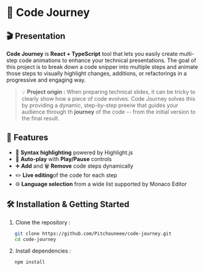 # 🚀 Code Journey

## 🎬 Presentation

**Code Journey** is **React + TypeScript** tool that lets you easily create multi-step code animations to enhance your technical presentations. The goal of this project is to break down a code snipper into multiple steps and animate those steps to visually highlight changes, additions, or refactorings in a progressive and engaging way.

> 💡 **Project origin :**
> When preparing technical slides, it can be tricky to clearly show how a piece of code evolves. Code Journey solves this by providing a dynamic, step-by-step preeiw that guides your audience through th **journey** of the code -- from the initial version to the final result.

## 🌟 Features

* 🎨 **Syntax highlighting** powered by Highlight.js
* 🔄 **Auto-play** with **Play/Pause** controls
* ➕ **Add** and 🗑️ **Remove** code steps dynamically
* ✏️ **Live editing**of the code for each step
* 🌐 **Language selection** from a wide list supported by Monaco Editor

## 🛠️ Installation & Getting Started

1. Clone the repository :
  
```bash
   git clone https://github.com/Pitchouneee/code-journey.git
   cd code-journey
   ```

2. Install dependencies : 

```bash
   npm install
   ```

3. Start the development server :

```bash
   npm run dev
   ```

4. Open your browser at `http://localhost:5173` 🌐

## 🚀 How to use

* ▶️ **Play / Pause :** Start or pause the step-by-step animation
* ➕ **Add Step :** Create a new step with default code
* 🖊️ **Edit :** Click on a step to edit its code
* 🌐 **Select language :** Choose a category and a language to match your syntax highlighting

## 📈 Roadmap & Contributions

* ✅ Step-by-step animation
* ✅  Language selection and syntax highlighting
* ❌ **Export animation output** (coming soon: GIF, video, sequential images)

> Contributions are welcome! Feel free to open issues or pull requests to :
>
> * Add export options (GIF, video, image sequences) 📹
> * Improve the UI and overall user experience ✨
> * Expand support for new languages or themes 🛠️

## 📜 License

This project is licensed under the [MIT License](./LICENSE).  
Feel free to use, modify, and distribute it as you wish.
